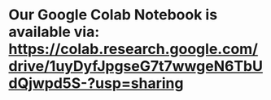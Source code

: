 # Our Google Colab Notebook is available via: https://colab.research.google.com/drive/1uyDyfJpgseG7t7wwgeN6TbUdQjwpd5S-?usp=sharing
